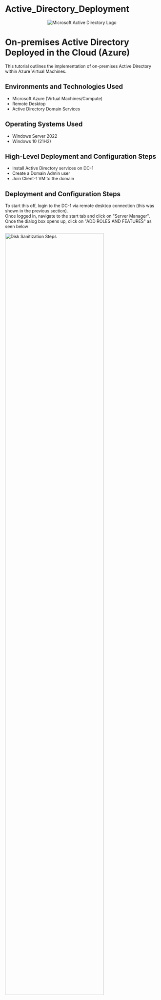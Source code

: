 # Active_Directory_Deployment

<p align="center">
<img src="https://i.imgur.com/dD3HdHo.jpeg" alt="Microsoft Active Directory Logo"/>
</p>

<h1>On-premises Active Directory Deployed in the Cloud (Azure)</h1>
This tutorial outlines the implementation of on-premises Active Directory within Azure Virtual Machines.<br />


<h2>Environments and Technologies Used</h2>

- Microsoft Azure (Virtual Machines/Compute)
- Remote Desktop
- Active Directory Domain Services

<h2>Operating Systems Used </h2>

- Windows Server 2022
- Windows 10 (21H2)

<h2>High-Level Deployment and Configuration Steps</h2>

- Install Active Directory services on DC-1
- Create a Domain Admin user
- Join Client-1 VM to the domain

<h2>Deployment and Configuration Steps</h2>

<p>
To start this off, login to the DC-1 via remote desktop connection (this was shown in the previous section). <br /> 
Once logged in, navigate to the start tab and click on "Server Manager". Once the dialog box opens up, click on "ADD ROLES AND FEATURES" as seen below
</p>

<p>
<img src="https://i.imgur.com/LFjPhpU.png" height="80%" width="80%" alt="Disk Sanitization Steps"/>
</p>
<br />

<p>
Click on Next until the page below comes up. We need to add "Active Directory Domain Services" so click on it and "Add features". Click on "Next" until the Install page is reached. Install and close afterwards
</p>

<p>
<img src="https://i.imgur.com/YDaszj6.png" height="80%" width="80%" alt="Disk Sanitization Steps"/>
</p>
<br /> 

<p>
Now, we are going to promote DC-1 as an actual domain controller. This means it would be configured to become the domain controller. <br /> 
Go back to the "Service Manager Dashboard" and navigate to a "flag" at the top right corner of the page and click "promote this server as a domain controller" </p>

<p>
<img src="https://i.imgur.com/Csg1tWF.png" height="80%" width="80%" alt="Disk Sanitization Steps"/>
</p>
<br />

<p>
Select "Add a new forest" > use "mydomain.com as Root domain name > input a password and confirm > uncheck "create DNS delegation > click "Next" until the Install page is reached and Install.
Once installation is complete, DC-1 would restart itself and require you to re-login 
</p>

<p>
<img src="https://i.imgur.com/99qYPR8.png" height="80%" width="80%" alt="Disk Sanitization Steps"/>
</p>
<br />

<p>
Now that DC-1 is a domain controller, in order to login to it, we have to specify the context to which we want to log into it as. 
This means every user in the domain that needs to login to DC-1 would need to specify the domain name(context) and the user's name. In this case "mydomain.com" is the domain and "labuser" is the user's name. See image below
</p>

<p>
<img src="https://i.imgur.com/9K5lkVR.png" height="80%" width="80%" alt="Disk Sanitization Steps"/>
</p>
<br /> 
<br /> 

<p>
Once logged in, navigate to "Start" > "Windows Administrative tools" > "Active Directory Users and Computers"
</p>

<p>
<img src="https://i.imgur.com/YI9yZcl.png" height="80%" width="80%" alt="Disk Sanitization Steps"/>
</p>
<br /> <br /> 

<p>
We will go on to create an "Organizational Unit (OU) called "_EMPLOYEES".
An Organizational Unit (OU) in Active Directory (AD) is a container used to group users, computers, groups, and other OUs within a domain. It helps administrators organize and manage resources efficiently by applying Group Policies and delegating administrative control<br /><br />
Once in the Active Directory Users and Computers page, right-click on "mydomain.com" > Select "New"  > "Organizational Unit" > type in the name as seen below
</p>

<p>
<img src="https://i.imgur.com/UNTnnO0.png" height="80%" width="80%" alt="Disk Sanitization Steps"/>
</p>
<br /> <br /> 

<p>
Add another organizational unit called "_ADMINS"
</p>

<p>
<img src="https://i.imgur.com/TwM2hKT.png" height="80%" width="80%" alt="Disk Sanitization Steps"/>
</p>
<br /> <br /> 

<p>
A new employee will be created named "Jane Doe" and her password login enabled. To create a user, right-click on _ADMINS > "New" > "User"
</p>

<p>
<img src="https://i.imgur.com/vcsXj8T.png" height="80%" width="80%" alt="Disk Sanitization Steps"/>
</p>
<br /> <br /> 

<p>
Jane's account is not an admin yet even though we put it in the admin folder. What makes the account an administrator over the domain is actually adding the account to the built-in domain admins security group <br />
To add the account, right click on "Jane Doe" > "Properties" > "Member of" > "Add" > type in domain admins as seen in image below and click "Check Names". Once it finds it, click Apply and Ok. Now the account is an actual DOmain Admin so creating users and performing other tasks can be carried out 
</p>

<p>
<img src="https://i.imgur.com/dbQ1EXC.png" height="80%" width="80%" alt="Disk Sanitization Steps"/>
</p>
<br /> <br /> 

<p>
Now, we'll log out of labuser account and login as the new domain admin which is Jane doe
</p>

<p>
<img src="https://i.imgur.com/6yy48RJ.png" height="80%" width="80%" alt="Disk Sanitization Steps"/>
</p>
<br /> <br /> 

<p>
Next, we'll log into client-1 as t he original local admin (labuser) and join it to the domain. To do this, get the ipaddress for client-1 and set up a remote desktop connection into client-1 VM <br />
Once login is successful, navigate to the start menu and right click > slect "system" > "rename this PC (advanced) > click "change" > select "Domain" and type "domain.com". Click Ok
</p>

<p>
<img src="https://i.imgur.com/pnQCWV3.png" height="80%" width="80%" alt="Disk Sanitization Steps"/>
</p>
<br /> <br /> 

<p>
A 
</p>

<p>
<img src="https://i.imgur.com/fVKeWlg.png" height="80%" width="80%" alt="Disk Sanitization Steps"/>
</p>
<br /> <br /> 

<p>
In the previous section, we set client-1's DNS settings to use DC-1's private ip address. By doing this, the domain controller (current DNS server) can be located which is in the "mydomain.com" domain <br /> 
Here we'll use the jane_admin details to login because the accont is a domain admin and has permissions to join the domain. Once this is done, client-1 would retart 
</p>

<p>
<img src="" height="80%" width="80%" alt="Disk Sanitization Steps"/>
</p>
<br /> <br /> 

<p>
Log into the domain controller (DC-1) via remote desktop conncection and verify that client-1 shows up in Active Directory Users and Computers (ADUC). Navigate to the ADCU as before, expand mydomain.com drop down > click on "computers" and we can see client-1 present
</p>

<p>
<img src="https://i.imgur.com/p1Qv5jP.png" height="80%" width="80%" alt="Disk Sanitization Steps"/>
</p>
<br /> <br /> 


